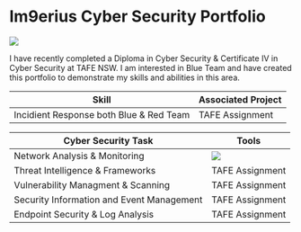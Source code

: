 # Im9erius Cyber Security Portfolio
<a href="https://linkedin.com/in/ryan-brown-549a5a241/"><img src="https://img.shields.io/badge/-LinkedIn-0072b1?&style=for-the-badge&logo=linkedin&logoColor=white" /></a>


I have recently completed a Diploma in Cyber Security & Certificate IV in Cyber Security at TAFE NSW. I am interested in Blue Team and have created this portfolio to demonstrate my skills and abilities in this area.

| Skill                                         | Associated Project         |
|-----------------------------------------------|----------------------------|
| Incidient Response both Blue & Red Team       | TAFE Assignment            |




| Cyber Security Task                           | Tools                      |
|-----------------------------------------------|----------------------------|
| Network Analysis & Monitoring                 | <img src="https://img.shields.io/badge/-Wireshark-1679A7?&style=for-the-badge&logo=Wireshark&logoColor=white" />            |
| Threat Intelligence & Frameworks              | TAFE Assignment            |
| Vulnerability Managment & Scanning            | TAFE Assignment            |
| Security Information and Event Management     | TAFE Assignment            |
| Endpoint Security & Log Analysis              | TAFE Assignment            |
